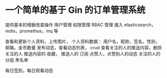 # 一个简单的基于 Gin 的订单管理系统
提供基本的增删改查操作
用户管理
权限管理
RBAC 管理
接入 elasticsearch，redis，promethus，mq 等


查看和更新个人资料，上传图片，
个人资料数据： 用户名，昵称，签名，性别，邮箱，金币数量
发布动态，查看动态列表， crud
查看关注的人的推送内容，删除关注的人 
推送内容的 收藏， 推送人的 订阅
点赞人，点赞别人的动态
关注的人的分组
黑名单


每日签到，每日观看动态